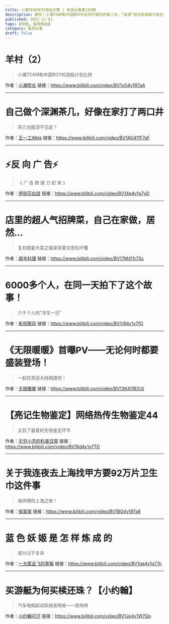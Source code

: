 ```yaml
---
title: 小潮TEAM羊村造船大赛 | 每周必看第193期
description: 爆笑！小潮TEAM和中国BOY开启羊村冒险的第二天，“高潮”组合和海猴子组合造船大比拼！
published: 2022-12-01
tags: [视频, 每周精选]
category: 每周必看
draft: false
---
```


# 羊村（2）
> 小潮TEAM和中国BOY的造船计划比拼

作者：[小潮院长](https://space.bilibili.com/5970160)
链接：https://www.bilibili.com/video/BV1yG4y1R7aA

---

# 自己做个深渊茶几，好像在家打了两口井
> 茶几也能深不见底？

作者：[王一工iMok](https://space.bilibili.com/59540023)
链接：https://www.bilibili.com/video/BV1AG411F7eF

---

# ⚡反 向 广 告⚡
> 《 广 告 商 提 刀 赶 来 》

作者：[伊丽莎白鼠](https://space.bilibili.com/375375)
链接：https://www.bilibili.com/video/BV14e4y1g7yD

---

# 店里的超人气招牌菜，自己在家做，居然...
> 复刻国宴大菜之翡翠芙蓉文思松叶蟹

作者：[绵羊料理](https://space.bilibili.com/18202105)
链接：https://www.bilibili.com/video/BV17M411r7Sc

---

# 6000多个人，在同一天拍下了这个故事！
> 六千个人的“浮生一日”

作者：[影视飓风](https://space.bilibili.com/946974)
链接：https://www.bilibili.com/video/BV1rR4y1y7fG

---

# 《无限暖暖》首曝PV——无论何时都要盛装登场！
> 一起在奇迹大陆相遇吧！

作者：[无限暖暖](https://space.bilibili.com/3461576715667734)
链接：https://www.bilibili.com/video/BV13K411R7cS

---

# 【亮记生物鉴定】网络热传生物鉴定44
> 又到了最爱的生物鉴定环节

作者：[无穷小亮的科普日常](https://space.bilibili.com/14804670)
链接：https://www.bilibili.com/video/BV16d4y1x7TD

---

# 关于我连夜去上海找甲方要92万片卫生巾这件事
> 侯师傅的上海之旅！

作者：[侯翠翠](https://space.bilibili.com/1458143131)
链接：https://www.bilibili.com/video/BV1BG4y197a8

---

# 蓝 色 妖 姬 是 怎 样 炼 成 的
> 成分过于复杂

作者：[一大筐会飞的草莓](https://space.bilibili.com/36438715)
链接：https://www.bilibili.com/video/BV1qe4y1g77n

---

# 买游艇为何买椟还珠？【小约翰】
> 汽车电瓶起动系统发明者——凯特林

作者：[小约翰可汗](https://space.bilibili.com/23947287)
链接：https://www.bilibili.com/video/BV1Je4y1W7Qn

